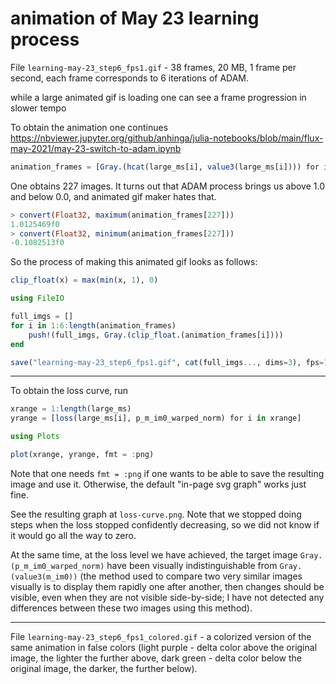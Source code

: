 # animation of May 23 learning process

File `learning-may-23_step6_fps1.gif` - 38 frames, 20 MB, 1 frame per second, each frame corresponds to 6 iterations of ADAM.

while a large animated gif is loading one can see a frame progression in slower tempo

To obtain the animation one continues https://nbviewer.jupyter.org/github/anhinga/julia-notebooks/blob/main/flux-may-2021/may-23-switch-to-adam.ipynb

```julia
animation_frames = [Gray.(hcat(large_ms[i], value3(large_ms[i]))) for i in 1:length(large_ms)] 
```

One obtains 227 images. It turns out that ADAM process brings us above 1.0 and below 0.0, and animated gif maker hates that.

```julia
> convert(Float32, maximum(animation_frames[227]))
1.0125469f0
> convert(Float32, minimum(animation_frames[227]))
-0.1082513f0
```

So the process of making this animated gif looks as follows:

```julia
clip_float(x) = max(min(x, 1), 0)

using FileIO

full_imgs = []
for i in 1:6:length(animation_frames)
    push!(full_imgs, Gray.(clip_float.(animation_frames[i])))
end

save("learning-may-23_step6_fps1.gif", cat(full_imgs..., dims=3), fps=1)
```

---

To obtain the loss curve, run

```julia
xrange = 1:length(large_ms)
yrange = [loss(large_ms[i], p_m_im0_warped_norm) for i in xrange]

using Plots

plot(xrange, yrange, fmt = :png)
```

Note that one needs `fmt = :png` if one wants to be able to save the resulting image and use it.
Otherwise, the default "in-page svg graph" works just fine.

See the resulting graph at `loss-curve.png`. Note that we stopped doing steps when the
loss stopped confidently decreasing, so we did not know if it would go all the way to zero.

At the same time, at the loss level we have achieved, the target image `Gray.(p_m_im0_warped_norm)`
have been visually indistinguishable from `Gray.(value3(m_im0))` (the method used to compare
two very similar images visually is to display them rapidly one after another, then
changes should be visible, even when they are not visible side-by-side; I have not
detected any differences between these two images using this method).

---

File `learning-may-23_step6_fps1_colored.gif` - a colorized version of the same animation in false colors
(light purple - delta color above the original image, the lighter the further above, dark green - delta color below
the original image, the darker, the further below).
